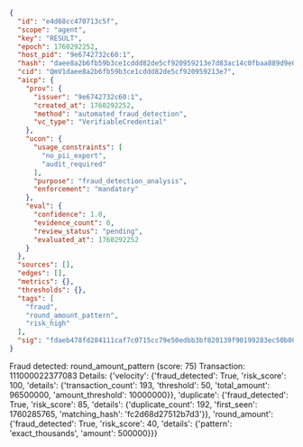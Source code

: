 ```json
{
  "id": "e4d68cc470713c5f",
  "scope": "agent",
  "key": "RESULT",
  "epoch": 1760292252,
  "host_pid": "9e6742732c60:1",
  "hash": "daee8a2b6fb59b3ce1cddd82de5cf920959213e7d83ac14c0fbaa889d9e07e20",
  "cid": "QmV1daee8a2b6fb59b3ce1cddd82de5cf920959213e7",
  "aicp": {
    "prov": {
      "issuer": "9e6742732c60:1",
      "created_at": 1760292252,
      "method": "automated_fraud_detection",
      "vc_type": "VerifiableCredential"
    },
    "ucon": {
      "usage_constraints": [
        "no_pii_export",
        "audit_required"
      ],
      "purpose": "fraud_detection_analysis",
      "enforcement": "mandatory"
    },
    "eval": {
      "confidence": 1.0,
      "evidence_count": 0,
      "review_status": "pending",
      "evaluated_at": 1760292252
    }
  },
  "sources": [],
  "edges": [],
  "metrics": {},
  "thresholds": {},
  "tags": [
    "fraud",
    "round_amount_pattern",
    "risk_high"
  ],
  "sig": "fdaeb478fd284111caf7c0715cc79e50edbb3bf820139f90199283ec50b08477"
}
```

Fraud detected: round_amount_pattern (score: 75)
Transaction: 111000022377083
Details: {'velocity': {'fraud_detected': True, 'risk_score': 100, 'details': {'transaction_count': 193, 'threshold': 50, 'total_amount': 96500000, 'amount_threshold': 10000000}}, 'duplicate': {'fraud_detected': True, 'risk_score': 85, 'details': {'duplicate_count': 192, 'first_seen': 1760285765, 'matching_hash': 'fc2d68d27512b7d3'}}, 'round_amount': {'fraud_detected': True, 'risk_score': 40, 'details': {'pattern': 'exact_thousands', 'amount': 500000}}}